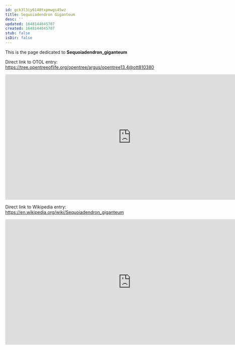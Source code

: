 ```yaml
---
id: gck3l3iy6148txpmwgs45wz
title: Sequoiadendron Giganteum
desc: ''
updated: 1648144045707
created: 1648144045707
stub: false
isDir: false
---
```

This is the page dedicated to **Sequoiadendron_giganteum**


Direct link to OTOL entry: https://tree.opentreeoflife.org/opentree/argus/opentree13.4@ott810380



<html>
    <body>
    <iframe src="https://tree.opentreeoflife.org/opentree/argus/opentree13.4@ott810380"
    width="800" height="400" frameborder="0" allowfullscreen> </iframe>
    </body>
</html>
    


Direct link to Wikipedia entry: https://en.wikipedia.org/wiki/Sequoiadendron_giganteum



<html>
    <body>
    <iframe src="https://en.wikipedia.org/wiki/Sequoiadendron_giganteum"
    width="800" height="400" frameborder="0" allowfullscreen> </iframe>
    </body>
</html>
    
